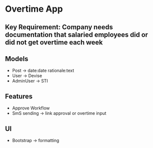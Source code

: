 # Overtime App

## Key Requirement: Company needs documentation that salaried employees did or did not get overtime each week

## Models
- Post -> date:date rationale:text
- User -> Devise
- AdminUser -> STI

## Features
- Approve Workflow
- SmS sending -> link approval or overtime input

## UI
- Bootstrap -> formatting

